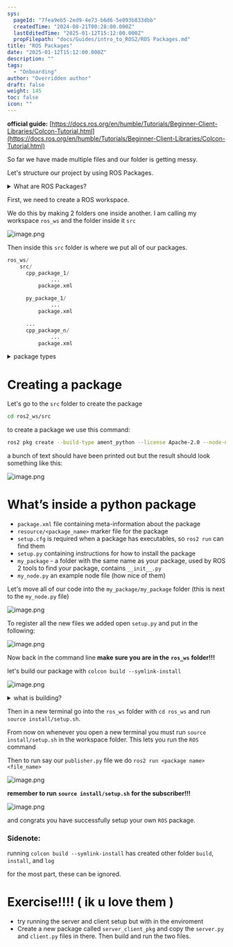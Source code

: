 ```yaml
---
sys:
  pageId: "7fea9eb5-2ed9-4e73-b6d6-5e093b833dbb"
  createdTime: "2024-08-21T00:28:00.000Z"
  lastEditedTime: "2025-01-12T15:12:00.000Z"
  propFilepath: "docs/Guides/intro_to_ROS2/ROS Packages.md"
title: "ROS Packages"
date: "2025-01-12T15:12:00.000Z"
description: ""
tags:
  - "Onboarding"
author: "Overridden author"
draft: false
weight: 145
toc: false
icon: ""
---
```


**official guide:** [https://docs.ros.org/en/humble/Tutorials/Beginner-Client-Libraries/Colcon-Tutorial.html](https://docs.ros.org/en/humble/Tutorials/Beginner-Client-Libraries/Colcon-Tutorial.html)

So far we have made multiple files and our folder is getting messy.

Let's structure our project by using ROS Packages.

<details>

<summary>What are ROS Packages?</summary>

ROS Packages are, as the name implies, packages of code that are highly sharable between ROS developers.

They consist of a folder, `package.xml` file, and source code

```python
      cpp_package_1/
		      ... imagine much code files here ..
          package.xml
```

</details>

First, we need to create a ROS workspace.

We do this by making 2 folders one inside another. I am calling my workspace `ros_ws` and the folder inside it `src`

![image.png](https://prod-files-secure.s3.us-west-2.amazonaws.com/d518164a-d88e-44d1-a4ee-3adb3bd8bce0/70706947-fd18-4537-a67b-e12946812d31/image.png?X-Amz-Algorithm=AWS4-HMAC-SHA256&X-Amz-Content-Sha256=UNSIGNED-PAYLOAD&X-Amz-Credential=ASIAZI2LB466QUANHXWN%2F20250327%2Fus-west-2%2Fs3%2Faws4_request&X-Amz-Date=20250327T210745Z&X-Amz-Expires=3600&X-Amz-Security-Token=IQoJb3JpZ2luX2VjEOT%2F%2F%2F%2F%2F%2F%2F%2F%2F%2FwEaCXVzLXdlc3QtMiJHMEUCIQC%2FHAIQgo5tj3G2pS1t7t4ha92VJyzKUm1ggCJWiCD8SQIgcarlROAyB%2BN%2BL5f1uGkuEylct2JHnllgM6FKPjT7rQwq%2FwMITRAAGgw2Mzc0MjMxODM4MDUiDEofitohWcIKHaOBMCrcAyWUQfSLlIvYUzRrHjsZQvy9qblu6N9kM7ocX3QDSlsImTVD8IxfVmk74K1KpZa%2B8Tt%2BB2vBol%2BOvicfTLfXwdXx7G5dv%2BPCxcXOyyJlvL2EvdeBwmHKInecoMyBJCtD3wNzCGnAThyKStFeKb0pM%2BDKFb5g1NUvEYZDmm8Yt9LIDpjgRWZowKEy2MAtnKCNeaTOfRZxRCH2MBtmfw%2BcMsXLPock%2FbJQZAMpXw7ZhIxMOAArrlmCUXOx2fVfZI5ttf1fojxbbyQ7Rrk8Y06dXyBkxVrP8vROGDrT9MDqsYgAH%2B0S%2BoAJWLMaYck%2BxlhgHMxjXG%2BjHZbalm74miDssai930Csts0TrTIw0WA34GFT57xw39Nt8MK0zzjIqI7RJNVn%2FfgR%2BwK2FJmbnvl9hNvFAGeN14WV%2FYIvtI0YbYbEpAFHC9zZTW9eE0uZMf%2BY9AeCrebsmHn5HN1mhjx7dDZYnKmbjNv2KrGKti1Bxzezme9TqZRKVIGaujbEP1i5v%2B9hMEFzr03iuFIakYKAL%2FtXAECsJNxiHYjTzCKjCFd9lTsGQ4uJrNwa%2FgaN71XL66pxvDbRxKvd4oYiDL45Bq%2BoYH3KGQt8klG32mrSsE%2BNQR7zLZ%2BblpyBUG2tML3dlr8GOqUBB5Avo1cKpghXxjmyP5BxwgtbH5jhu1Nzv3eL7OMB9mqkcpfAr9t4i7FwHFU1bZdizHWvJouPJc4VyWRCURtBk%2BmR%2FG%2FZ0u4jiH0d4fB7xh%2BIxqfxplCWO4fm%2Bf9iIKXgS6fpSAUtKbhQm3dz8OqMB%2FEN2CNapv%2FH4vyARzBTa%2FPJGoJgbMFxaZirtxJLQcNBeWGEMNXyzGKiOkwsRQGt8InXDFUr&X-Amz-Signature=64576225ab3b3aebc6e972d6c664bee03c2fb7b6688838f788f39b1b14a078ba&X-Amz-SignedHeaders=host&x-id=GetObject)

Then inside this `src` folder is where we put all of our packages.

```python
ros_ws/
    src/
      cpp_package_1/
		      ...
          package.xml

      py_package_1/
		      ...
          package.xml

      ...
      cpp_package_n/
		      ...
          package.xml

```

<details>

<summary>package types</summary>

packages can be either `C++` or python.

the intern file structure is different for each but for this guide we will stick to creating python packages

</details>

# Creating a package

Let's go to the `src` folder to create the package

```bash
cd ros2_ws/src
```

to create a package we use this command:

```bash
ros2 pkg create --build-type ament_python --license Apache-2.0 --node-name my_node my_package
```

a bunch of text should have been printed out but the result should look something like this:

![image.png](https://prod-files-secure.s3.us-west-2.amazonaws.com/d518164a-d88e-44d1-a4ee-3adb3bd8bce0/e6cf1e3f-8512-4a3e-b131-079f800bf3e8/image.png?X-Amz-Algorithm=AWS4-HMAC-SHA256&X-Amz-Content-Sha256=UNSIGNED-PAYLOAD&X-Amz-Credential=ASIAZI2LB466QUANHXWN%2F20250327%2Fus-west-2%2Fs3%2Faws4_request&X-Amz-Date=20250327T210745Z&X-Amz-Expires=3600&X-Amz-Security-Token=IQoJb3JpZ2luX2VjEOT%2F%2F%2F%2F%2F%2F%2F%2F%2F%2FwEaCXVzLXdlc3QtMiJHMEUCIQC%2FHAIQgo5tj3G2pS1t7t4ha92VJyzKUm1ggCJWiCD8SQIgcarlROAyB%2BN%2BL5f1uGkuEylct2JHnllgM6FKPjT7rQwq%2FwMITRAAGgw2Mzc0MjMxODM4MDUiDEofitohWcIKHaOBMCrcAyWUQfSLlIvYUzRrHjsZQvy9qblu6N9kM7ocX3QDSlsImTVD8IxfVmk74K1KpZa%2B8Tt%2BB2vBol%2BOvicfTLfXwdXx7G5dv%2BPCxcXOyyJlvL2EvdeBwmHKInecoMyBJCtD3wNzCGnAThyKStFeKb0pM%2BDKFb5g1NUvEYZDmm8Yt9LIDpjgRWZowKEy2MAtnKCNeaTOfRZxRCH2MBtmfw%2BcMsXLPock%2FbJQZAMpXw7ZhIxMOAArrlmCUXOx2fVfZI5ttf1fojxbbyQ7Rrk8Y06dXyBkxVrP8vROGDrT9MDqsYgAH%2B0S%2BoAJWLMaYck%2BxlhgHMxjXG%2BjHZbalm74miDssai930Csts0TrTIw0WA34GFT57xw39Nt8MK0zzjIqI7RJNVn%2FfgR%2BwK2FJmbnvl9hNvFAGeN14WV%2FYIvtI0YbYbEpAFHC9zZTW9eE0uZMf%2BY9AeCrebsmHn5HN1mhjx7dDZYnKmbjNv2KrGKti1Bxzezme9TqZRKVIGaujbEP1i5v%2B9hMEFzr03iuFIakYKAL%2FtXAECsJNxiHYjTzCKjCFd9lTsGQ4uJrNwa%2FgaN71XL66pxvDbRxKvd4oYiDL45Bq%2BoYH3KGQt8klG32mrSsE%2BNQR7zLZ%2BblpyBUG2tML3dlr8GOqUBB5Avo1cKpghXxjmyP5BxwgtbH5jhu1Nzv3eL7OMB9mqkcpfAr9t4i7FwHFU1bZdizHWvJouPJc4VyWRCURtBk%2BmR%2FG%2FZ0u4jiH0d4fB7xh%2BIxqfxplCWO4fm%2Bf9iIKXgS6fpSAUtKbhQm3dz8OqMB%2FEN2CNapv%2FH4vyARzBTa%2FPJGoJgbMFxaZirtxJLQcNBeWGEMNXyzGKiOkwsRQGt8InXDFUr&X-Amz-Signature=36aa93a40cdfbfbeafb7a86fbd8ddff3cc75cf9abfa7771d54b15ba51776669f&X-Amz-SignedHeaders=host&x-id=GetObject)

# What’s inside a python package

- `package.xml` file containing meta-information about the package
- `resource/<package_name>` marker file for the package
- `setup.cfg` is required when a package has executables, so `ros2 run` can find them
- `setup.py` containing instructions for how to install the package
- `my_package` - a folder with the same name as your package, used by ROS 2 tools to find your package, contains `__init__.py`
- `my_node.py` an example node file (how nice of them)

Let's move all of our code into the `my_package/my_package` folder (this is next to the `my_node.py` file)

![image.png](https://prod-files-secure.s3.us-west-2.amazonaws.com/d518164a-d88e-44d1-a4ee-3adb3bd8bce0/9ce58f11-0da9-4d3e-b86d-506a9685d378/image.png?X-Amz-Algorithm=AWS4-HMAC-SHA256&X-Amz-Content-Sha256=UNSIGNED-PAYLOAD&X-Amz-Credential=ASIAZI2LB466QUANHXWN%2F20250327%2Fus-west-2%2Fs3%2Faws4_request&X-Amz-Date=20250327T210745Z&X-Amz-Expires=3600&X-Amz-Security-Token=IQoJb3JpZ2luX2VjEOT%2F%2F%2F%2F%2F%2F%2F%2F%2F%2FwEaCXVzLXdlc3QtMiJHMEUCIQC%2FHAIQgo5tj3G2pS1t7t4ha92VJyzKUm1ggCJWiCD8SQIgcarlROAyB%2BN%2BL5f1uGkuEylct2JHnllgM6FKPjT7rQwq%2FwMITRAAGgw2Mzc0MjMxODM4MDUiDEofitohWcIKHaOBMCrcAyWUQfSLlIvYUzRrHjsZQvy9qblu6N9kM7ocX3QDSlsImTVD8IxfVmk74K1KpZa%2B8Tt%2BB2vBol%2BOvicfTLfXwdXx7G5dv%2BPCxcXOyyJlvL2EvdeBwmHKInecoMyBJCtD3wNzCGnAThyKStFeKb0pM%2BDKFb5g1NUvEYZDmm8Yt9LIDpjgRWZowKEy2MAtnKCNeaTOfRZxRCH2MBtmfw%2BcMsXLPock%2FbJQZAMpXw7ZhIxMOAArrlmCUXOx2fVfZI5ttf1fojxbbyQ7Rrk8Y06dXyBkxVrP8vROGDrT9MDqsYgAH%2B0S%2BoAJWLMaYck%2BxlhgHMxjXG%2BjHZbalm74miDssai930Csts0TrTIw0WA34GFT57xw39Nt8MK0zzjIqI7RJNVn%2FfgR%2BwK2FJmbnvl9hNvFAGeN14WV%2FYIvtI0YbYbEpAFHC9zZTW9eE0uZMf%2BY9AeCrebsmHn5HN1mhjx7dDZYnKmbjNv2KrGKti1Bxzezme9TqZRKVIGaujbEP1i5v%2B9hMEFzr03iuFIakYKAL%2FtXAECsJNxiHYjTzCKjCFd9lTsGQ4uJrNwa%2FgaN71XL66pxvDbRxKvd4oYiDL45Bq%2BoYH3KGQt8klG32mrSsE%2BNQR7zLZ%2BblpyBUG2tML3dlr8GOqUBB5Avo1cKpghXxjmyP5BxwgtbH5jhu1Nzv3eL7OMB9mqkcpfAr9t4i7FwHFU1bZdizHWvJouPJc4VyWRCURtBk%2BmR%2FG%2FZ0u4jiH0d4fB7xh%2BIxqfxplCWO4fm%2Bf9iIKXgS6fpSAUtKbhQm3dz8OqMB%2FEN2CNapv%2FH4vyARzBTa%2FPJGoJgbMFxaZirtxJLQcNBeWGEMNXyzGKiOkwsRQGt8InXDFUr&X-Amz-Signature=3b7c652cabf1f9ee5c47df4ec1162078015e195c0ea8927d361276d4168769a1&X-Amz-SignedHeaders=host&x-id=GetObject)

To register all the new files we added open `setup.py` and put in the following:

![image.png](https://prod-files-secure.s3.us-west-2.amazonaws.com/d518164a-d88e-44d1-a4ee-3adb3bd8bce0/1cd7c262-4cae-4496-9d75-c178537d24a2/image.png?X-Amz-Algorithm=AWS4-HMAC-SHA256&X-Amz-Content-Sha256=UNSIGNED-PAYLOAD&X-Amz-Credential=ASIAZI2LB466QUANHXWN%2F20250327%2Fus-west-2%2Fs3%2Faws4_request&X-Amz-Date=20250327T210745Z&X-Amz-Expires=3600&X-Amz-Security-Token=IQoJb3JpZ2luX2VjEOT%2F%2F%2F%2F%2F%2F%2F%2F%2F%2FwEaCXVzLXdlc3QtMiJHMEUCIQC%2FHAIQgo5tj3G2pS1t7t4ha92VJyzKUm1ggCJWiCD8SQIgcarlROAyB%2BN%2BL5f1uGkuEylct2JHnllgM6FKPjT7rQwq%2FwMITRAAGgw2Mzc0MjMxODM4MDUiDEofitohWcIKHaOBMCrcAyWUQfSLlIvYUzRrHjsZQvy9qblu6N9kM7ocX3QDSlsImTVD8IxfVmk74K1KpZa%2B8Tt%2BB2vBol%2BOvicfTLfXwdXx7G5dv%2BPCxcXOyyJlvL2EvdeBwmHKInecoMyBJCtD3wNzCGnAThyKStFeKb0pM%2BDKFb5g1NUvEYZDmm8Yt9LIDpjgRWZowKEy2MAtnKCNeaTOfRZxRCH2MBtmfw%2BcMsXLPock%2FbJQZAMpXw7ZhIxMOAArrlmCUXOx2fVfZI5ttf1fojxbbyQ7Rrk8Y06dXyBkxVrP8vROGDrT9MDqsYgAH%2B0S%2BoAJWLMaYck%2BxlhgHMxjXG%2BjHZbalm74miDssai930Csts0TrTIw0WA34GFT57xw39Nt8MK0zzjIqI7RJNVn%2FfgR%2BwK2FJmbnvl9hNvFAGeN14WV%2FYIvtI0YbYbEpAFHC9zZTW9eE0uZMf%2BY9AeCrebsmHn5HN1mhjx7dDZYnKmbjNv2KrGKti1Bxzezme9TqZRKVIGaujbEP1i5v%2B9hMEFzr03iuFIakYKAL%2FtXAECsJNxiHYjTzCKjCFd9lTsGQ4uJrNwa%2FgaN71XL66pxvDbRxKvd4oYiDL45Bq%2BoYH3KGQt8klG32mrSsE%2BNQR7zLZ%2BblpyBUG2tML3dlr8GOqUBB5Avo1cKpghXxjmyP5BxwgtbH5jhu1Nzv3eL7OMB9mqkcpfAr9t4i7FwHFU1bZdizHWvJouPJc4VyWRCURtBk%2BmR%2FG%2FZ0u4jiH0d4fB7xh%2BIxqfxplCWO4fm%2Bf9iIKXgS6fpSAUtKbhQm3dz8OqMB%2FEN2CNapv%2FH4vyARzBTa%2FPJGoJgbMFxaZirtxJLQcNBeWGEMNXyzGKiOkwsRQGt8InXDFUr&X-Amz-Signature=b77f206b021b15b12e95fc30a8f568c1e6b8936fa29b777bdd6231dddf4db6b9&X-Amz-SignedHeaders=host&x-id=GetObject)

Now back in the command line **make sure you are in the** **`ros_ws`** **folder!!!**

let's build our package with `colcon build --symlink-install`

![image.png](https://prod-files-secure.s3.us-west-2.amazonaws.com/d518164a-d88e-44d1-a4ee-3adb3bd8bce0/2f2a0d27-b173-48fd-b189-5f5c0ce65619/image.png?X-Amz-Algorithm=AWS4-HMAC-SHA256&X-Amz-Content-Sha256=UNSIGNED-PAYLOAD&X-Amz-Credential=ASIAZI2LB466QUANHXWN%2F20250327%2Fus-west-2%2Fs3%2Faws4_request&X-Amz-Date=20250327T210745Z&X-Amz-Expires=3600&X-Amz-Security-Token=IQoJb3JpZ2luX2VjEOT%2F%2F%2F%2F%2F%2F%2F%2F%2F%2FwEaCXVzLXdlc3QtMiJHMEUCIQC%2FHAIQgo5tj3G2pS1t7t4ha92VJyzKUm1ggCJWiCD8SQIgcarlROAyB%2BN%2BL5f1uGkuEylct2JHnllgM6FKPjT7rQwq%2FwMITRAAGgw2Mzc0MjMxODM4MDUiDEofitohWcIKHaOBMCrcAyWUQfSLlIvYUzRrHjsZQvy9qblu6N9kM7ocX3QDSlsImTVD8IxfVmk74K1KpZa%2B8Tt%2BB2vBol%2BOvicfTLfXwdXx7G5dv%2BPCxcXOyyJlvL2EvdeBwmHKInecoMyBJCtD3wNzCGnAThyKStFeKb0pM%2BDKFb5g1NUvEYZDmm8Yt9LIDpjgRWZowKEy2MAtnKCNeaTOfRZxRCH2MBtmfw%2BcMsXLPock%2FbJQZAMpXw7ZhIxMOAArrlmCUXOx2fVfZI5ttf1fojxbbyQ7Rrk8Y06dXyBkxVrP8vROGDrT9MDqsYgAH%2B0S%2BoAJWLMaYck%2BxlhgHMxjXG%2BjHZbalm74miDssai930Csts0TrTIw0WA34GFT57xw39Nt8MK0zzjIqI7RJNVn%2FfgR%2BwK2FJmbnvl9hNvFAGeN14WV%2FYIvtI0YbYbEpAFHC9zZTW9eE0uZMf%2BY9AeCrebsmHn5HN1mhjx7dDZYnKmbjNv2KrGKti1Bxzezme9TqZRKVIGaujbEP1i5v%2B9hMEFzr03iuFIakYKAL%2FtXAECsJNxiHYjTzCKjCFd9lTsGQ4uJrNwa%2FgaN71XL66pxvDbRxKvd4oYiDL45Bq%2BoYH3KGQt8klG32mrSsE%2BNQR7zLZ%2BblpyBUG2tML3dlr8GOqUBB5Avo1cKpghXxjmyP5BxwgtbH5jhu1Nzv3eL7OMB9mqkcpfAr9t4i7FwHFU1bZdizHWvJouPJc4VyWRCURtBk%2BmR%2FG%2FZ0u4jiH0d4fB7xh%2BIxqfxplCWO4fm%2Bf9iIKXgS6fpSAUtKbhQm3dz8OqMB%2FEN2CNapv%2FH4vyARzBTa%2FPJGoJgbMFxaZirtxJLQcNBeWGEMNXyzGKiOkwsRQGt8InXDFUr&X-Amz-Signature=7df711fa431d8758d7cc5bcf38514630cfb6ab9092826b7ca28b3ad85a1e1127&X-Amz-SignedHeaders=host&x-id=GetObject)

<details>

<summary>what is building?</summary>

if you are a CS major at Rose-Hulman you will learn the answer to this in CSSE132

but TLDR; is it combines all the code files into one program that can be run easily 

</details>

Then in a new terminal go into the `ros_ws` folder with `cd ros_ws` and run `source install/setup.sh`. 

From now on whenever you open a new terminal you must run `source install/setup.sh` in the workspace folder. This lets you run the `ROS` command

Then to run say our `publisher.py` file we do `ros2 run <package name> <file_name>`

![image.png](https://prod-files-secure.s3.us-west-2.amazonaws.com/d518164a-d88e-44d1-a4ee-3adb3bd8bce0/4f4b1219-3a44-4632-aa0a-ce3471699f59/image.png?X-Amz-Algorithm=AWS4-HMAC-SHA256&X-Amz-Content-Sha256=UNSIGNED-PAYLOAD&X-Amz-Credential=ASIAZI2LB466QUANHXWN%2F20250327%2Fus-west-2%2Fs3%2Faws4_request&X-Amz-Date=20250327T210745Z&X-Amz-Expires=3600&X-Amz-Security-Token=IQoJb3JpZ2luX2VjEOT%2F%2F%2F%2F%2F%2F%2F%2F%2F%2FwEaCXVzLXdlc3QtMiJHMEUCIQC%2FHAIQgo5tj3G2pS1t7t4ha92VJyzKUm1ggCJWiCD8SQIgcarlROAyB%2BN%2BL5f1uGkuEylct2JHnllgM6FKPjT7rQwq%2FwMITRAAGgw2Mzc0MjMxODM4MDUiDEofitohWcIKHaOBMCrcAyWUQfSLlIvYUzRrHjsZQvy9qblu6N9kM7ocX3QDSlsImTVD8IxfVmk74K1KpZa%2B8Tt%2BB2vBol%2BOvicfTLfXwdXx7G5dv%2BPCxcXOyyJlvL2EvdeBwmHKInecoMyBJCtD3wNzCGnAThyKStFeKb0pM%2BDKFb5g1NUvEYZDmm8Yt9LIDpjgRWZowKEy2MAtnKCNeaTOfRZxRCH2MBtmfw%2BcMsXLPock%2FbJQZAMpXw7ZhIxMOAArrlmCUXOx2fVfZI5ttf1fojxbbyQ7Rrk8Y06dXyBkxVrP8vROGDrT9MDqsYgAH%2B0S%2BoAJWLMaYck%2BxlhgHMxjXG%2BjHZbalm74miDssai930Csts0TrTIw0WA34GFT57xw39Nt8MK0zzjIqI7RJNVn%2FfgR%2BwK2FJmbnvl9hNvFAGeN14WV%2FYIvtI0YbYbEpAFHC9zZTW9eE0uZMf%2BY9AeCrebsmHn5HN1mhjx7dDZYnKmbjNv2KrGKti1Bxzezme9TqZRKVIGaujbEP1i5v%2B9hMEFzr03iuFIakYKAL%2FtXAECsJNxiHYjTzCKjCFd9lTsGQ4uJrNwa%2FgaN71XL66pxvDbRxKvd4oYiDL45Bq%2BoYH3KGQt8klG32mrSsE%2BNQR7zLZ%2BblpyBUG2tML3dlr8GOqUBB5Avo1cKpghXxjmyP5BxwgtbH5jhu1Nzv3eL7OMB9mqkcpfAr9t4i7FwHFU1bZdizHWvJouPJc4VyWRCURtBk%2BmR%2FG%2FZ0u4jiH0d4fB7xh%2BIxqfxplCWO4fm%2Bf9iIKXgS6fpSAUtKbhQm3dz8OqMB%2FEN2CNapv%2FH4vyARzBTa%2FPJGoJgbMFxaZirtxJLQcNBeWGEMNXyzGKiOkwsRQGt8InXDFUr&X-Amz-Signature=88d2b8b1cf5811b0df03d30bc43fe2809c707f98e15c47dbb7c926233d089a97&X-Amz-SignedHeaders=host&x-id=GetObject)

**remember to run** **`source install/setup.sh`** **for the subscriber!!!**

![image.png](https://prod-files-secure.s3.us-west-2.amazonaws.com/d518164a-d88e-44d1-a4ee-3adb3bd8bce0/02121119-dad4-49ec-8356-c956108b4243/image.png?X-Amz-Algorithm=AWS4-HMAC-SHA256&X-Amz-Content-Sha256=UNSIGNED-PAYLOAD&X-Amz-Credential=ASIAZI2LB466QUANHXWN%2F20250327%2Fus-west-2%2Fs3%2Faws4_request&X-Amz-Date=20250327T210745Z&X-Amz-Expires=3600&X-Amz-Security-Token=IQoJb3JpZ2luX2VjEOT%2F%2F%2F%2F%2F%2F%2F%2F%2F%2FwEaCXVzLXdlc3QtMiJHMEUCIQC%2FHAIQgo5tj3G2pS1t7t4ha92VJyzKUm1ggCJWiCD8SQIgcarlROAyB%2BN%2BL5f1uGkuEylct2JHnllgM6FKPjT7rQwq%2FwMITRAAGgw2Mzc0MjMxODM4MDUiDEofitohWcIKHaOBMCrcAyWUQfSLlIvYUzRrHjsZQvy9qblu6N9kM7ocX3QDSlsImTVD8IxfVmk74K1KpZa%2B8Tt%2BB2vBol%2BOvicfTLfXwdXx7G5dv%2BPCxcXOyyJlvL2EvdeBwmHKInecoMyBJCtD3wNzCGnAThyKStFeKb0pM%2BDKFb5g1NUvEYZDmm8Yt9LIDpjgRWZowKEy2MAtnKCNeaTOfRZxRCH2MBtmfw%2BcMsXLPock%2FbJQZAMpXw7ZhIxMOAArrlmCUXOx2fVfZI5ttf1fojxbbyQ7Rrk8Y06dXyBkxVrP8vROGDrT9MDqsYgAH%2B0S%2BoAJWLMaYck%2BxlhgHMxjXG%2BjHZbalm74miDssai930Csts0TrTIw0WA34GFT57xw39Nt8MK0zzjIqI7RJNVn%2FfgR%2BwK2FJmbnvl9hNvFAGeN14WV%2FYIvtI0YbYbEpAFHC9zZTW9eE0uZMf%2BY9AeCrebsmHn5HN1mhjx7dDZYnKmbjNv2KrGKti1Bxzezme9TqZRKVIGaujbEP1i5v%2B9hMEFzr03iuFIakYKAL%2FtXAECsJNxiHYjTzCKjCFd9lTsGQ4uJrNwa%2FgaN71XL66pxvDbRxKvd4oYiDL45Bq%2BoYH3KGQt8klG32mrSsE%2BNQR7zLZ%2BblpyBUG2tML3dlr8GOqUBB5Avo1cKpghXxjmyP5BxwgtbH5jhu1Nzv3eL7OMB9mqkcpfAr9t4i7FwHFU1bZdizHWvJouPJc4VyWRCURtBk%2BmR%2FG%2FZ0u4jiH0d4fB7xh%2BIxqfxplCWO4fm%2Bf9iIKXgS6fpSAUtKbhQm3dz8OqMB%2FEN2CNapv%2FH4vyARzBTa%2FPJGoJgbMFxaZirtxJLQcNBeWGEMNXyzGKiOkwsRQGt8InXDFUr&X-Amz-Signature=2a1ccbe30d22505a0944b751d095a58ccf6106ab3cb21b6fdfd5dbb5f81254e9&X-Amz-SignedHeaders=host&x-id=GetObject)

and congrats you have successfully setup your own `ROS` package.

### Sidenote:

running `colcon build --symlink-install` has created other folder `build`, `install`, and `log`

for the most part, these can be ignored.

# Exercise!!!! ( ik u love them )

- try running the server and client setup but with in the enviroment
- Create a new package called `server_client_pkg` and copy the `server.py` and `client.py` files in there. Then build and run the two files.
